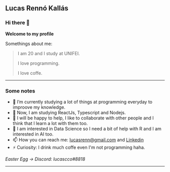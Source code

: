 
## Lucas Rennó Kallás

### Hi there 👋

**Welcome to my profile**

Somethings about me:

> I am 20 and I study at UNIFEI.
>
> I love programming.
>
> I love coffe.

---

### Some notes

- 🔭 I’m currently studying a lot of things at programming everyday to improove my knowledge.
- 🌱 Now, I am studying ReactJs, Typescript and Nodejs.
- 👯 I will be happy to help, I like to collaborate with other people and I think that I learn a lot with them too. 
- 🤔 I am interested in Data Science so I need a bit of help with R and I am interested in AI too.
- 📫 How you can reach me: lucasrenn@gmail.com and [Linkedin](https://www.linkedin.com/in/lucas-renn%C3%B3-kall%C3%A1s-596417191/)
- ⚡ Curiosity: I drink much coffe even I'm not programming haha.

*Easter Egg -> Discord: lucascco#8818*

---
